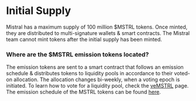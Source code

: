 # Initial Supply

Mistral has a maximum supply of 100 million $MSTRL tokens. Once minted, they are distributed to multi-signature wallets & smart contracts. The Mistral team cannot mint tokens after the initial supply has been minted.



### Where are the $MSTRL emission tokens located?

The emission tokens are sent to a smart contract that follows an emission schedule & distributes tokens to liquidity pools in accordance to their voted-on allocation. The allocation changes bi-weekly, when a voting epoch is initiated. To learn how to vote for a liquidity pool, check the [veMSTRL](vebal-and-gauges.md) page.  The emission schedule of the MSTRL tokens can be found [here](liquidity-providers.md#emission-schedule).&#x20;







